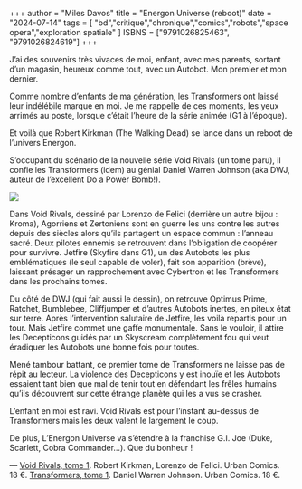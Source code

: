 +++
author = "Miles Davos"
title = "Energon Universe (reboot)"
date = "2024-07-14"
tags = [
    "bd","critique","chronique","comics","robots","space opera","exploration spatiale"
]
ISBNS = ["9791026825463", "9791026824619"]
+++

J’ai des souvenirs très vivaces de moi, enfant, avec mes parents, sortant d’un magasin, heureux comme tout, avec un Autobot. Mon premier et mon dernier.

Comme nombre d’enfants de ma génération, les Transformers ont laissé leur indélébile marque en moi. Je me rappelle de ces moments, les yeux arrimés au poste, lorsque c’était l’heure de la série animée (G1 à l’époque).

Et voilà que Robert Kirkman (The Walking Dead) se lance dans un reboot de l’univers Energon.

S’occupant du scénario de la nouvelle série Void Rivals (un tome paru), il confie les Transformers (idem) au génial Daniel Warren Johnson (aka DWJ, auteur de l’excellent Do a Power Bomb!).

![](/images/energon-universe-reboot.jpeg)

Dans Void Rivals, dessiné par Lorenzo de Felici (derrière un autre bijou : Kroma), Agorriens et Zertoniens sont en guerre les uns contre les autres depuis des siècles alors qu’ils partagent un espace commun : l’anneau sacré. Deux pilotes ennemis se retrouvent dans l’obligation de coopérer pour survivre. Jetfire (Skyfire dans G1), un des Autobots les plus emblématiques (le seul capable de voler), fait son apparition (brève), laissant présager un rapprochement avec Cybertron et les Transformers dans les prochains tomes.

Du côté de DWJ (qui fait aussi le dessin), on retrouve Optimus Prime, Ratchet, Bumblebee, Cliffjumper et d’autres Autobots inertes, en piteux état sur terre. Après l’intervention salutaire de Jetfire, les voilà repartis pour un tour. Mais Jetfire commet une gaffe monumentale. Sans le vouloir, il attire les Decepticons guidés par un Skyscream complètement fou qui veut éradiquer les Autobots une bonne fois pour toutes.

Mené tambour battant, ce premier tome de Transformers ne laisse pas de répit au lecteur. La violence des Decepticons y est inouïe et les Autobots essaient tant bien que mal de tenir tout en défendant les frêles humains qu’ils découvrent sur cette étrange planète qui les a vus se crasher.

L’enfant en moi est ravi. Void Rivals est pour l’instant au-dessus de Transformers mais les deux valent le largement le coup.

De plus, L’Energon Universe va s’étendre à la franchise G.I. Joe (Duke, Scarlett, Cobra Commander…). Que du bonheur !

—
[Void Rivals, tome 1](https://www.urban-comics.com/void-rivals-tome-1/). Robert Kirkman, Lorenzo de Felici. Urban Comics. 18 €.
[Transformers, tome 1](https://www.urban-comics.com/transformers-tome-1/). Daniel Warren Johnson. Urban Comics. 18 €.
